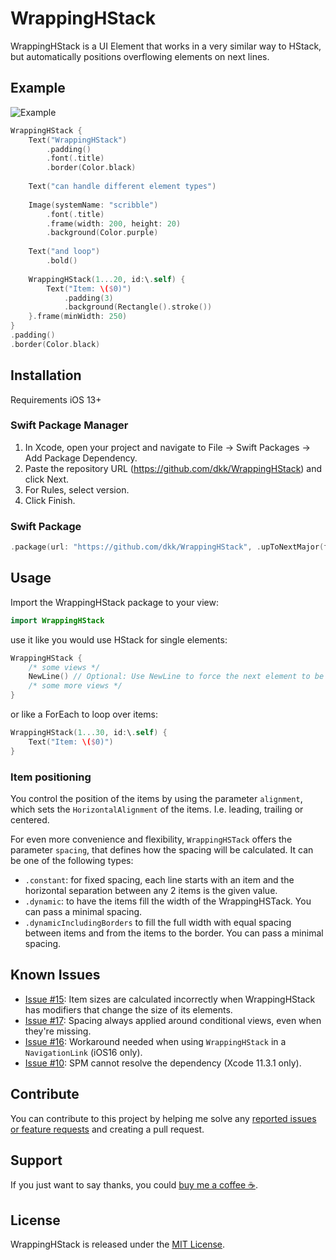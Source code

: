 # WrappingHStack

WrappingHStack is a UI Element that works in a very similar way to HStack, but automatically positions overflowing elements on next lines.

## Example

![Example](./example.png?raw=true)
```swift
WrappingHStack {
    Text("WrappingHStack")
        .padding()
        .font(.title)
        .border(Color.black)
    
    Text("can handle different element types")
    
    Image(systemName: "scribble")
        .font(.title)
        .frame(width: 200, height: 20)
        .background(Color.purple)
    
    Text("and loop")
        .bold()
    
    WrappingHStack(1...20, id:\.self) {
        Text("Item: \($0)")
            .padding(3)
            .background(Rectangle().stroke())
    }.frame(minWidth: 250)
}
.padding()
.border(Color.black)
```

## Installation
Requirements iOS 13+

### Swift Package Manager 
1. In Xcode, open your project and navigate to File → Swift Packages → Add Package Dependency.
2. Paste the repository URL (https://github.com/dkk/WrappingHStack) and click Next.
3. For Rules, select version.
4. Click Finish.

### Swift Package
```swift
.package(url: "https://github.com/dkk/WrappingHStack", .upToNextMajor(from: "2.0.0"))
```
## Usage

Import the WrappingHStack package to your view:
```swift
import WrappingHStack
```

use it like you would use HStack for single elements:
```swift
WrappingHStack {
    /* some views */
    NewLine() // Optional: Use NewLine to force the next element to be placed in a next line
    /* some more views */
}
```

or like a ForEach to loop over items:
```swift
WrappingHStack(1...30, id:\.self) {
    Text("Item: \($0)")
}
```

### Item positioning

You control the position of the items by using the parameter `alignment`, which sets the `HorizontalAlignment` of the items. I.e. leading, trailing or centered.

For even more convenience and flexibility, `WrappingHSTack` offers the parameter `spacing`, that defines how the spacing will be calculated. It can be one of the following types:
* `.constant`: for fixed spacing, each line starts with an item and the horizontal separation between any 2 items is the given value.
* `.dynamic`: to have the items fill the width of the WrappingHSTack. You can pass a minimal spacing.
* `.dynamicIncludingBorders` to fill the full width with equal spacing between items and from the items to the border. You can pass a minimal spacing.

## Known Issues

* [Issue #15](https://github.com/dkk/WrappingHStack/issues/15): Item sizes are calculated incorrectly when WrappingHStack has modifiers that change the size of its elements.
* [Issue #17](https://github.com/dkk/WrappingHStack/issues/17): Spacing always applied around conditional views, even when they're missing.
* [Issue #16](https://github.com/dkk/WrappingHStack/issues/26): Workaround needed when using `WrappingHStack` in a `NavigationLink` (iOS16 only).
* [Issue #10](https://github.com/dkk/WrappingHStack/issues/10): SPM cannot resolve the dependency (Xcode 11.3.1 only).

## Contribute
You can contribute to this project by helping me solve any [reported issues or feature requests](https://github.com/dkk/WrappingHStack/issues) and creating a pull request.

## Support
If you just want to say thanks, you could [buy me a coffee ☕️](https://www.buymeacoffee.com/kloeck).

## License
WrappingHStack is released under the [MIT License](LICENSE).

